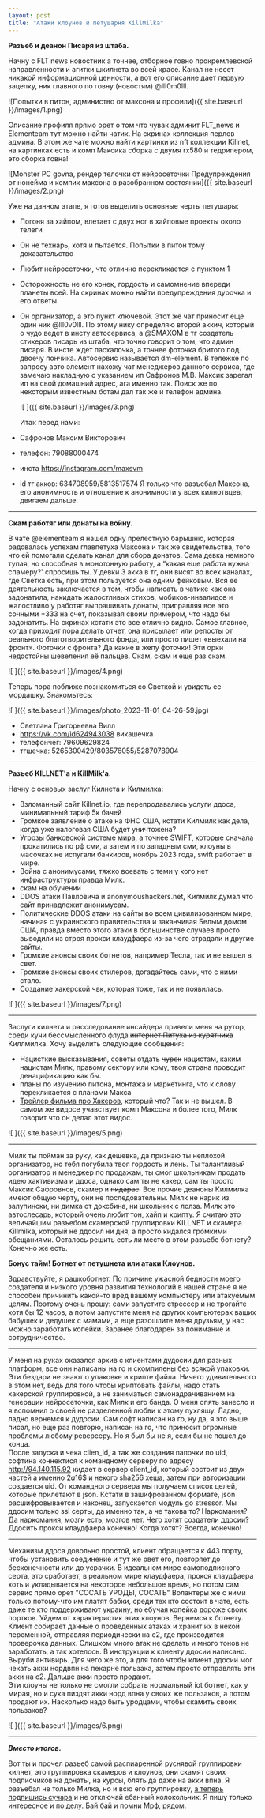 ```yaml
---
layout: post
title: "Атаки клоунов и петушарня KillMilka"
---
```


**Разъеб и деанон Писаря из штаба.**
    
  Начну с FLT news новостник а точнее, отборное говно прокремлевской направленности и агитки шкилнета во всей красе. Канал не несет никакой информационной ценности, а вот его описание дает первую зацепку, ник главного по говну (новостям) @lll0m0lll.
  
  ![Попытки в питон, администво от максона и профили]({{ site.baseurl }}/images/1.png)
   
  Описание профиля прямо орет о том что чувак админит FLT_news и Elementeam тут можно найти чатик. На скринах коллекция перлов админа. В этом же чате можно найти картинки из nft коллекции Killnet, на картинках есть и комп Максика сборка с двумя rx580 и тедрипером, это сборка говна!
  
   ![Monster PC govna, рендер телочки от нейросеточки Предупреждения от нонейма и компик максона в разобранном состоянии]({{ site.baseurl }}/images/2.png)
  
   Уже на данном этапе, я готов выделить основные черты петушары:
- Погоня за хайпом, влетает с двух ног в хайповые проекты около телеги
- Он не технарь, хотя и пытается. Попытки в питон тому доказательство
- Любит нейросеточки, что отлично перекликается с пунктом 1
- Осторожность не его конек, гордость и самомнение впереди планеты всей. На скринах можно найти предупреждения дурочка и его ответы
- Он организатор, а это пункт ключевой.
  Этот же чат приносит еще один ник @lll0v0lll. По этому нику определяю второй аккич, который о чудо ведет в инсту автосервиса, а @SMAXOM в тг создатель стикеров писарь из штаба, что точно говорит о том, что админ писаря. В инсте ждет пасхалочка, а точнее фоточка бритого под двоечу пончика. Автосервис называется dm-element. В тележке  по запросу авто элемент нахожу чат менеджеров данного сервиса, где замечаю накладную с указанием ип Сафронов М.В. Максик зарегал ип на свой домашний адрес, ага именно так. Поиск же по некоторым известным ботам дал так же и телефон админа.
  
  ![ ]({{ site.baseurl }}/images/3.png)

  Итак перед нами:
- Сафронов Максим Викторович
- телефон: 79088000474
- инста https://instagram.com/maxsvm
- id тг акков: 634708959/5813517574
Я только что разъебал Максона, его анонимность и отношение к анонимности у всех килнотвцев, двигаем дальше.

---

 **Скам работяг или донаты на войну.**

   В чате @elementeam я нашел одну прелестную барышню, которая радовалась успехам главпетуха Максона и так же свидетельства, того что ей помогали сделать канал для сбора донатов. Сама девка немного тупая, но способная в монотонную работу, а “какая еще работа нужна спамеру?' спросишь ты. У девки 3 акка в тг, они висят во всех каналах, где Светка есть, при этом пользуется она одним фейковым. 
  Вся ее деятельность заключается в том, чтобы написать в чатике как она задонатила, накидать жалостливых стихов, мобиков-инвалидов и жалостливо у работяг выпрашивать донаты, приправляя все это сочными +333 на счет, показывая своим примером, что надо бы задонатить. На скринах кстати это все отлично видно. Самое главное, когда приходит пора делать отчет, она присылает или репосты от реального благотворительного фонда, или просто пишет «выехали на фронт». Фоточки с фронта? Да какие в жепу фоточки! Эти орки недостойны шевеления её пальцев. Скам, скам и еще раз скам.

  ![ ]({{ site.baseurl }}/images/4.png)

   Теперь пора поближе познакомиться со Светкой и увидеть ее мордашку. Знакомьтесь:
   
  ![ ]({{ site.baseurl }}/images/photo_2023-11-01_04-26-59.jpg)
  
- Светлана Григорьевна Вилл
- https://vk.com/id624943038 викашечка
- телефончег: 79609629824
- тгшечка: 5265300429/803576055/5287078904

---


**Разъеб KILLNET'а и KillMilk'a.**
  
Начну с основых заслуг Килнета и Килмилка:
- Взломанный сайт Killnet.io, где перепродавались услуги ддоса, минимальный тариф 5к бачей
- Громкое заявление о атаке на ФНС США, кстати Килмилк как дела, когда уже налоговая США будет уничтожена?
- Угрозы банковской системе мира, а точнее SWIFT, которые сначала прокатились по рф сми, а затем и по западным сми, клоуны в масочках не испугали банкиров, ноябрь 2023 года, swift работает в мире.
- Война с анонимусами, тяжко воевать с теми у кого нет инфраструктуры правда Милк.
- скам на обучении
- DDOS атаки Павловича и anonymoushackers.net, Килмилк думал что сайт принадлежит анонимусам. 
- Политические DDOS атаки на сайты во всем цивилизованном мире, начиная с украинского правительства и заканчивая Белым домом США, правда вместо этого атаки в большинстве случаев просто выводили из строя прокси клаудфаера из-за чего страдали и другие сайты.
- Громкие анонсы своих ботнетов, например Тесла, так и не вышел в свет.
- Громкие анонсы своих стилеров, догадайтесь сами, что с ними стало. 
- Создание хакерской чвк, которая тоже, так и не появилась.

![ ]({{ site.baseurl }}/images/7.png)

---

  Заслуги килнета и расследование инсайдера привели меня на рутор, среди кучи бессмысленного флуда ~~интернет Питуха из курятника~~ Киллмилка. Хочу выделить следующие сообщения:
- Нацисткие высказывания, советы отдать ~~чурок~~  нацистам, каким нацистам Милк, правому сектору или кому, твоя страна проводит денацификацию как бы.
- планы по изучению питона, монтажа и маркетинга, что к слову перекликается с планами Макса
- [Трейлер фильма про Хакеров](https://www.youtube.com/watch?v=16zjvynhWN8), который что? Так и не вышел. В самом же видосе учавствует комп Максона и более того, Милк говорит что он делал этот видос.

 ![ ]({{ site.baseurl }}/images/5.png)

---

  Милк ты пойман за руку, как дешевка, да признаю ты неплохой организатор, но тебя погубила твоя гордость и лень. Ты талантливый организатор и менеджер по продажам, ты смог школьникам продать идею хактивизма и ддоса, однако сам ты не хакер, сам ты просто Максик Сафровнов, скамер и ~~пидарас~~.
Все прочие деаноны Килмилка имеют общую черту, они не последовательны. Милк не нарик из залупински, ни димка от доксбина, ни школьник с лолза. Милк это автослесарь, который очень любит тон, хайп и крипту. 
Я считаю это величайшим разъебом скамерской группировки KILLNET и скамера Killmilka, который не ддосил ни дня, а просто кидался громкими обещаниями. Осталось решить есть ли место в этом разъебе ботнету? Конечно же есть.
 
**Бонус тайм! Ботнет от петушнета или атаки Клоунов.**

Здравствуйте, я рашкоботнет. По причине ужасной бедности моего создателя и низкого уровня развития технологий в нашей стране я не способен причинить какой-то вред вашему компьютеру или атакуемым целям. Поэтому очень прошу: сами запустите стрессер и не трогайте хотя бы 12 часов, а потом запустите меня на других компьютерах ваших бабушек и дедушек с мамами, а еще разошлите меня друзьям, у нас можно заработать копейки. Заранее благодарен за понимание и сотрудничество.

---

  У меня на руках оказался архив с клиентами дудосии для разных платформ, все они написаны на го и скомпилены без всякой упаковки. Эти бездари не знают о упаковке и крипте файла. Ничего удивительного в этом нет, ведь для того чтобы криптовать файлы, надо стать хакерской группировкой, а не заниматься самонадрачиванием на генерации нейросеточки, как Милк и его банда. О меня опять занесло и я вспомнил о своей не разделенной любви к этому пухляшу. Ладно, ладно вернемся к дудосии. 
  Сам софт написан на го, ну да,  я это выше писал, но еще раз повторю, написан на го, что приносит огромные проблемы любому реверсеру. Но я был бы не я, если бы не пошел до конца.  
После запуска и чека clien_id, а так же создания папочки по uid, софтина коннектися к командному серверу по адресу http://94.140.115.92 кидает в сервер client_id, который состоит из двух частей а именно $2a$16$ и некого sha256 хеша, затем при авторизации создается uid. От командного сервера мы получаем список целей, которые прилетают в json. Кстати в зашифрованном формате, json расшифровывается и наконец, запускается модуль go stressor.
Мы ддосим только ssl серты, да именно так, а че такова то? 
Наркомания? Да наркомания, мозги есть, мозгов нет. 
Чего хотят создатели ддосии? Ддосить прокси клаудфаера конечно! 
Когда хотят? Всегда, конечно! 

---

  Механизм ддоса довольно простой, клиент обращается к 443 порту, чтобы установить соединение и тут же рвет его, повторяет до бесконечности или до усрачки. В идеальном мире самоподписного серта, это сработает, в реальном мире клаудфаера, прокся клаудфаера хоть и укладывается на некоторое небольшое время, но потом сам сервис прямо орет "СОСАТЬ УРОДЫ, СОСАТЬ"
Волантеры же с ними только потому-что им платят бабки, среди тех кто состоит в чате, есть даже те кто поддерживают украину, но ебучая копейка дороже своих портков. Уйдем от характеристик этих клоунов. Вернемся к ботнету. Клиент собирает данные о проведенных атаках и хранит их в некой переменной, отправляя периодически на с2, где производится проверочка данных. Слишком много атак не сделать и много тонов не заработать, а так хотелось.
В инструкции к клиенту ддосии написано. Выруби антивирь. Для чего же это, а для того чтобы клиент ддосии мог чекать акки нордвпн на пекарне пользака, затем просто отправлять эти акки на с2. Дальше акки просто продают.  
  Эти клоуны не только не смогли собрать нормальный iot ботнет, как у мирая, но и сука пиздят акки норд впна у своих же пользаков, а потом продают их. Насколько надо быть уродцами, чтобы скамить своих пользаков?
  
  ![ ]({{ site.baseurl }}/images/6.png)

---
  
***Вместо итогов.***
  
Вот ты и прочел разъеб самой распиаренной руснявой группировки килнет, это группировка скамеров и клоунов, они скамят своих подписчиков на донаты, на курсы, блять да даже на акки впна. Я разъебал не только Милка, но и всю его группировку, [а теперь подпишись сучара](https://t.me/rfmOOx) и не отключай ебанный колокольчик. Я пишу только интересное и по делу. Бай бай и помни Мрф, рядом. 
